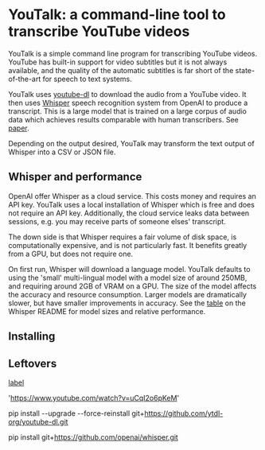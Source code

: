 # YouTalk: a command-line tool to transcribe YouTube videos

YouTalk is a simple command line program for transcribing YouTube videos. 
YouTube has built-in support for video subtitles but it is not always available, and the quality of the automatic subtitles is far short of the state-of-the-art for speech to text systems.

YouTalk uses [youtube-dl](https://github.com/ytdl-org/youtube-dl) to download the audio from a YouTube video. It then uses [Whisper](https://github.com/openai/whisper) speech recognition system from OpenAI to produce a transcript. This is a large model that is trained on a large corpus of audio data which achieves results comparable with human transcribers. See [paper](https://arxiv.org/abs/2212.04356).

Depending on the output desired, YouTalk may transform the text output of Whisper into a CSV or JSON file.


## Whisper and performance

OpenAI offer Whisper as a cloud service. This costs money and requires an API key. YouTalk uses a local installation of Whisper which is free and does not require an API key. Additionally, the cloud service leaks data between sessions, e.g. you may receive parts of someone elses' transcript. 

The down side is that Whisper requires a fair volume of disk space, is computationally expensive, and is not particularly fast. It benefits greatly from a GPU, but does not require one.

On first run, Whisper will download a language model. YouTalk defaults to using the 'small' multi-lingual model with a model size of around 250MB, and requiring around 2GB of VRAM on a GPU. 
The size of the model affects the accuracy and resource consumption. Larger models are dramatically slower, but have smaller improvements in accuracy. See the [table](https://github.com/openai/whisper) on the Whisper README for model sizes and relative performance.

## Installing



## Leftovers

[label](uCqI2o6pKeM.txt)

'https://www.youtube.com/watch?v=uCqI2o6pKeM'

pip install --upgrade --force-reinstall git+https://github.com/ytdl-org/youtube-dl.git

pip install git+https://github.com/openai/whisper.git 
